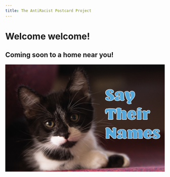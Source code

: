 ```yaml
---
title: The AntiRacist Postcard Project
---
```

# Welcome welcome!

## Coming soon to a home near you!

![](assets/imgs/card-1.jpg)

